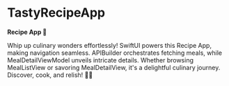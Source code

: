 # TastyRecipeApp
**Recipe App 🍲**

Whip up culinary wonders effortlessly! SwiftUI powers this Recipe App, making navigation seamless. APIBuilder orchestrates fetching meals, while MealDetailViewModel unveils intricate details. Whether browsing MealListView or savoring MealDetailView, it's a delightful culinary journey. Discover, cook, and relish! 🥘✨
